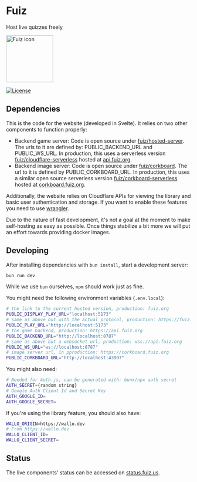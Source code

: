 # Fuiz

Host live quizzes freely

<img src="https://gitlab.com/fuiz/website/-/raw/main/static/favicon.svg?ref_type=heads" width="128" height="128" alt="Fuiz icon">

[![License](https://img.shields.io/gitlab/license/fuiz/website?style=for-the-badge)](https://gitlab.com/fuiz/website/-/raw/main/LICENSE)

## Dependencies

This is the code for the website (developed in Svelte). It relies on two other components to function properly:

- Backend game server: Code is open source under [fuiz/hosted-server](https://gitlab.com/fuiz/hosted-server). The urls to it are defined by: PUBLIC_BACKEND_URL and PUBLIC_WS_URL. In production, this uses a serverless version [fuiz/cloudflare-serverless](https://gitlab.com/fuiz/cloudflare-serverless) hosted at [api.fuiz.org](https://api.fuiz.org/).
- Backend image server: Code is open source under [fuiz/corkboard](https://gitlab.com/fuiz/corkboard). The url to it is defined by PUBLIC_CORKBOARD_URL. In production, this uses a similar open source serverless version [fuiz/corkboard-serverless](https://gitlab.com/fuiz/corkboard-serverless) hosted at [corkboard.fuiz.org](https://corkboard.fuiz.org/).

Additionally, the website relies on Cloudflare APIs for viewing the library and basic user authentication and storage. If you want to enable these features you need to use [wrangler](https://github.com/cloudflare/workers-sdk).

Due to the nature of fast development, it's not a goal at the moment to make self-hosting as easy as possible. Once things stabilize a bit more we will put an effort towards providing docker images.

## Developing

After installing dependancies with `bun install`, start a development server:

```bash
bun run dev
```

While we use `bun` ourselves, `npm` should work just as fine.

You might need the following environment variables (`.env.local`):

```bash
# the link to the current hosted version, production: fuiz.org
PUBLIC_DISPLAY_PLAY_URL="localhost:5173"
# same as above but with the actual protocol, production: https://fuiz.org
PUBLIC_PLAY_URL="http://localhost:5173"
# the game backend, production: https://api.fuiz.org
PUBLIC_BACKEND_URL="http://localhost:8787"
# same as above but a websocket url, production: wss://api.fuiz.org
PUBLIC_WS_URL="ws://localhost:8787"
# image server url, in pproduction: https://corkboard.fuiz.org
PUBLIC_CORKBOARD_URL="http://localhost:43907"
```

You might also need:

```bash
# Needed for Auth.js, can be generated with: bunx/npx auth secret
AUTH_SECRET={random string}
# Google Auth Client Id and Secret Key
AUTH_GOOGLE_ID=
AUTH_GOOGLE_SECRET=
```

If you're using the library feature, you should also have:

```bash
WALLO_ORIGIN=https://wallo.dev
# From https://wallo.dev
WALLO_CLIENT_ID=
WALLO_CLIENT_SECRET=
```

## Status

The live components' status can be accessed on [status.fuiz.us](https://status.fuiz.us/).
